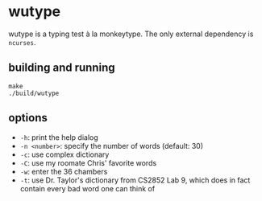 # wutype
wutype is a typing test à la monkeytype. The only external dependency is `ncurses`. 
## building and running
```
make
./build/wutype
```
## options
- `-h`: print the help dialog
- `-n <number>`: specify the number of words (default: 30)
- `-c`: use complex dictionary
- `-C`: use my roomate Chris' favorite words
- `-w`: enter the 36 chambers
- `-t`: use Dr. Taylor's dictionary from CS2852 Lab 9, which does in fact contain every bad word one can think of

